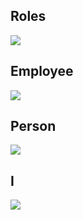 
## Roles

![](http://i.imgur.com/fMd155z.png)

## Employee

![](http://i.imgur.com/tzKA9z9.png)

## Person

![](http://i.imgur.com/D9Yaec3.png)

## I

![](http://i.imgur.com/X6MQdFT.png)

